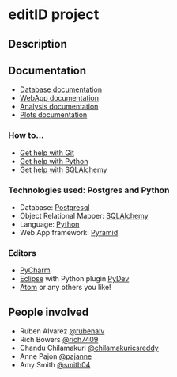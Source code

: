 # editID project

## Description


## Documentation

* [Database documentation](database.md)
* [WebApp documentation](webapp.md)
* [Analysis documentation](analysis.md)
* [Plots documentation](plots.md)


### How to...

* [Get help with Git](help-git.md)
* [Get help with Python](help-python.md)
* [Get help with SQLAlchemy](help-sqlalchemy.md)


### Technologies used: Postgres and Python

* Database: [Postgresql](https://www.postgresql.org/)
* Object Relational Mapper: [SQLAlchemy](https://www.sqlalchemy.org/)
* Language: [Python](https://www.python.org/)
* Web App framework: [Pyramid](https://trypyramid.com/)


### Editors

* [PyCharm](https://www.jetbrains.com/pycharm/)
* [Eclipse](http://www.eclipse.org/) with Python plugin [PyDev](http://www.pydev.org/)
* [Atom](https://atom.io/) or any others you like!


## People involved

* Ruben Alvarez [@rubenalv](https://github.com/rubenalv)
* Rich Bowers [@rich7409](https://github.com/rich7409)
* Chandu Chilamakuri [@chilamakuricsreddy](https://github.com/chilamakuricsreddy)
* Anne Pajon [@pajanne](https://github.com/pajanne)
* Amy Smith [@smith04](https://github.com/smith04)
